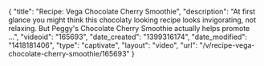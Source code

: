 {
    "title": "Recipe: Vega Chocolate Cherry Smoothie",
    "description": "At first glance you might think this chocolaty looking recipe looks invigorating, not relaxing. But Peggy's Chocolate Cherry Smoothie actually helps promote ...",
    "videoid": "165693",
    "date_created": "1399316174",
    "date_modified": "1418181406",
    "type": "captivate",
    "layout": "video",
    "url": "\/v\/recipe-vega-chocolate-cherry-smoothie\/165693"
}